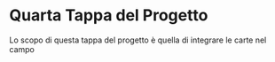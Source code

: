 # Quarta Tappa del Progetto
   
Lo scopo di questa tappa del progetto è quella di integrare le carte nel campo     